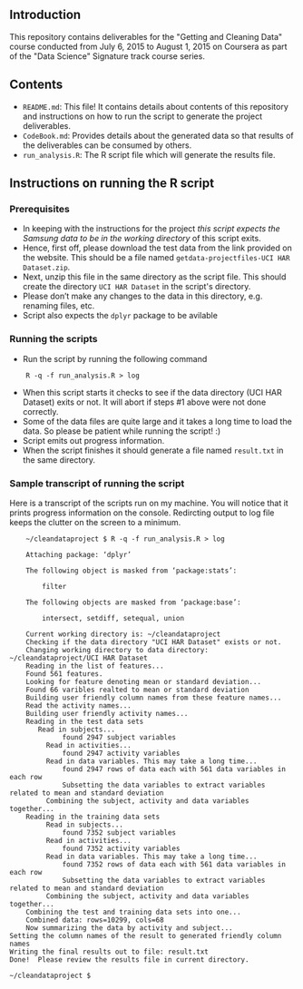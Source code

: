 ## Introduction
This repository contains deliverables for the "Getting and Cleaning Data" course conducted from July 6, 2015 to August 1, 2015 on Coursera as part of the "Data Science" Signature track course series.

## Contents
- `README.md`: This file!  It contains details about contents of this repository and instructions on how to run the script to generate the project deliverables.
- `CodeBook.md`: Provides details about the generated data so that results of the deliverables can be consumed by others.
- `run_analysis.R`: The R script file which will generate the results file.

## Instructions on running the R script

### Prerequisites
- In keeping with the instructions for the project _this script expects the Samsung data to be in the working directory_ of this script exits.
- Hence, first off, please download the test data from the link provided on the website.  This should be a file named `getdata-projectfiles-UCI HAR Dataset.zip`.
- Next, unzip this file in the same directory as the script file.  This should create the directory `UCI HAR Dataset` in the script's directory.
- Please don’t make any changes to the data in this directory, e.g. renaming files, etc.
- Script also expects the `dplyr` package to be avilable

### Running the scripts
- Run the script by running the following command
```    
	R -q -f run_analysis.R > log
```
- When this script starts it checks to see if the data directory (UCI HAR Dataset) exits or not.  It will abort if steps #1 above were not done correctly.
- Some of the data files are quite large and it takes a long time to load the data.  So please be patient while running the script! :)
- Script emits out progress information.
- When the script finishes it should generate a file named `result.txt` in the same directory.

### Sample transcript of running the script
Here is a transcript of the scripts run on my machine.  You will notice that it prints progress information on the console.  Redircting output to log file keeps the clutter on the screen to a minimum.
```
	~/cleandataproject $ R -q -f run_analysis.R > log

	Attaching package: ‘dplyr’

	The following object is masked from ‘package:stats’:

	    filter

	The following objects are masked from ‘package:base’:

	    intersect, setdiff, setequal, union

	Current working directory is: ~/cleandataproject
	Checking if the data directory "UCI HAR Dataset" exists or not.
	Changing working directory to data directory: ~/cleandataproject/UCI HAR Dataset
	Reading in the list of features...
	Found 561 features.
	Looking for feature denoting mean or standard deviation...
	Found 66 varibles realted to mean or standard deviation
	Building user friendly column names from these feature names...
	Read the activity names...
	Building user friendly activity names...
	Reading in the test data sets
	   Read in subjects...
			 found 2947 subject variables
		 Read in activities...
			 found 2947 activity variables
		 Read in data variables. This may take a long time...
			 found 2947 rows of data each with 561 data variables in each row
			 Subsetting the data variables to extract variables related to mean and standard deviation
		 Combining the subject, activity and data variables together...
	Reading in the training data sets
		 Read in subjects...
			 found 7352 subject variables
		 Read in activities...
			 found 7352 activity variables
		 Read in data variables. This may take a long time...
			 found 7352 rows of data each with 561 data variables in each row
			 Subsetting the data variables to extract variables related to mean and standard deviation
		 Combining the subject, activity and data variables together...
	Combining the test and training data sets into one...
	Combined data: rows=10299, cols=68
	Now summarizing the data by activity and subject...
Setting the column names of the result to generated friendly column names
Writing the final results out to file: result.txt
Done!  Please review the results file in current directory.

~/cleandataproject $
```
